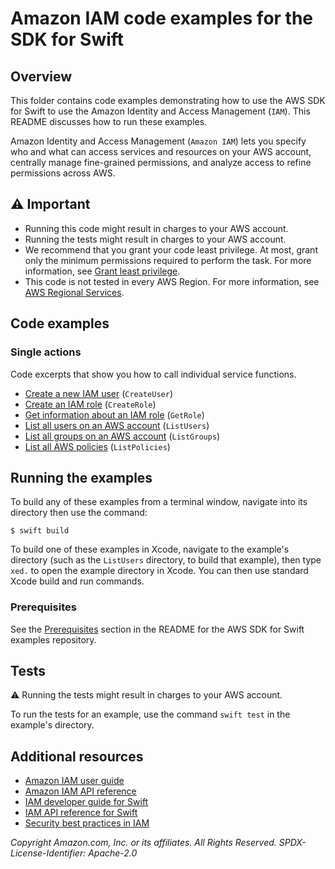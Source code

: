 # Amazon IAM code examples for the SDK for Swift
## Overview
This folder contains code examples demonstrating how to use the AWS SDK for
Swift to use the Amazon Identity and Access Management (`IAM`). This README
discusses how to run these examples.

Amazon Identity and Access Management (`Amazon IAM`) lets you specify who and
what can access services and resources on your AWS account, centrally manage
fine-grained permissions, and analyze access to refine permissions across AWS.

## ⚠️ Important
* Running this code might result in charges to your AWS account. 
* Running the tests might result in charges to your AWS account.
* We recommend that you grant your code least privilege. At most, grant only the minimum permissions required to perform the task. For more information, see [Grant least privilege](https://docs.aws.amazon.com/IAM/latest/UserGuide/best-practices.html#grant-least-privilege). 
* This code is not tested in every AWS Region. For more information, see [AWS Regional Services](https://aws.amazon.com/about-aws/global-infrastructure/regional-product-services).

## Code examples

### Single actions
Code excerpts that show you how to call individual service functions.
* [Create a new IAM user](./CreateUser/Sources/ServiceHandler/ServiceHandler.swift) (`CreateUser`)
* [Create an IAM role](./CreateRole/Sources/ServiceHandler/ServiceHandler.swift) (`CreateRole`)
* [Get information about an IAM role](./GetRole/Sources/ServiceHandler/ServiceHandler.swift) (`GetRole`)
* [List all users on an AWS account](./ListUsers/Sources/ServiceHandler/ServiceHandler.swift) (`ListUsers`)
* [List all groups on an AWS account](./ListGroups/Sources/ServiceHandler/ServiceHandler.swift) (`ListGroups`)
* [List all AWS policies](./ListPolicies/Sources/ServiceHandler/ServiceHandler.swift) (`ListPolicies`)

<!-- ### Scenarios
Code examples that show you how to accomplish a specific task by calling multiple functions within the same service.
 -->

<!-- ### Cross-service examples
Sample applications that work across multiple AWS services.
* [*Title of code example*](*relative link to code example*) --->

## Running the examples
To build any of these examples from a terminal window, navigate into its directory then use the command:

```
$ swift build
```

To build one of these examples in Xcode, navigate to the example's directory
(such as the `ListUsers` directory, to build that example), then type `xed.`
to open the example directory in Xcode. You can then use standard Xcode build
and run commands.

### Prerequisites
See the [Prerequisites](https://github.com/awsdocs/aws-doc-sdk-examples/tree/main/swift#Prerequisites) section in the README for the AWS SDK for Swift examples repository.

## Tests
⚠️ Running the tests might result in charges to your AWS account.

To run the tests for an example, use the command `swift test` in the example's directory.

## Additional resources
* [Amazon IAM user guide](https://docs.aws.amazon.com/IAM/latest/UserGuide/)
* [Amazon IAM API reference](https://docs.aws.amazon.com/IAM/latest/APIReference/)
* [IAM developer guide for Swift](https://docs.aws.amazon.com/sdk-for-swift/latest/developer-guide/examples-iam.html)
* [IAM API reference for Swift](https://awslabs.github.io/aws-sdk-swift/reference/0.x/AWSIAM/Home)
* [Security best practices in IAM](https://docs.aws.amazon.com/IAM/latest/UserGuide/best-practices.html)

_Copyright Amazon.com, Inc. or its affiliates. All Rights Reserved. SPDX-License-Identifier: Apache-2.0_